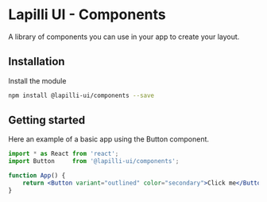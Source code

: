 # Lapilli UI - Components

A library of components you can use in your app to create your layout.

## Installation

Install the module

```sh
npm install @lapilli-ui/components --save
```

## Getting started

Here an example of a basic app using the Button component.

```jsx
import * as React from 'react';
import Button     from '@lapilli-ui/components';

function App() {
	return <Button variant="outlined" color="secondary">Click me</Button>;
}
```